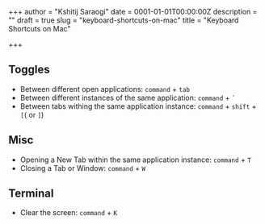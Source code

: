 +++
author = "Kshitij Saraogi"
date = 0001-01-01T00:00:00Z
description = ""
draft = true
slug = "keyboard-shortcuts-on-mac"
title = "Keyboard Shortcuts on Mac"

+++

## Toggles
- Between different open applications: `command` + `tab`
- Between different instances of the same application: `command` + `` ` ``
- Between tabs withing the same application instance: `command` + `shift` + `[`( or `]`)

## Misc
- Opening a New Tab within the same application instance: `command` + `T`
- Closing a Tab or Window: `command` + `W`

## Terminal
- Clear the screen: `command` + `K`
    